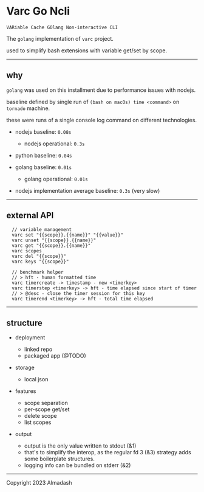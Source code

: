 # Varc Go Ncli

`VARiable Cache GOlang Non-interactive CLI`

The `golang` implementation of `varc` project.

used to simplify bash extensions with variable get/set by scope.

---

## why

`golang` was used on this installment due to performance issues with nodejs.

baseline defined by single run of `(bash on macOs) time <command>` on `tornado` machine.

these were runs of a single console log command on different technologies.

- nodejs baseline: `0.08s`
  + nodejs operational: `0.3s`
- python baseline: `0.04s`
- golang baseline: `0.01s`
  + golang operational: `0.01s`

- nodejs implementation average baseline: `0.3s` (very slow)

---

## external API

```
  // variable management
  varc set "{{scope}}.{{name}}" "{{value}}"
  varc unset "{{scope}}.{{name}}"
  varc get "{{scope}}.{{name}}"
  varc scopes
  varc del "{{scope}}"
  varc keys "{{scope}}"

  // benchmark helper
  // > hft - human formatted time
  varc timercreate -> timestamp - new <timerkey>
  varc timerstep <timerkey> -> hft - time elapsed since start of timer
  // > @desc - close the timer session for this key
  varc timerend <timerkey> -> hft - total time elapsed
```

---

## structure

- deployment
  + linked repo
  + packaged app (@TODO)

- storage
  + local json

- features
  + scope separation
  + per-scope get/set
  + delete scope
  + list scopes

- output
  + output is the only value written to stdout (&1)
  + that's to simplify the interop, as the regular fd 3 (&3) strategy adds some boilerplate structures.
  + logging info can be bundled on stderr (&2)

---

Copyright 2023 Almadash
